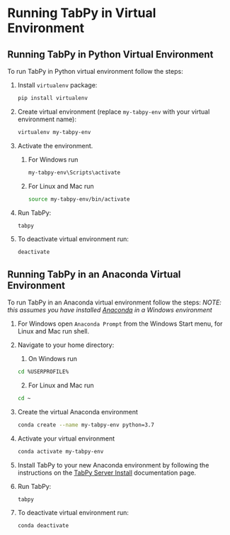 # Running TabPy in Virtual Environment

<!-- toc -->

## Running TabPy in Python Virtual Environment

To run TabPy in Python virtual environment follow the steps:

1. Install `virtualenv` package:

   ```sh
   pip install virtualenv
   ```

2. Create virtual environment (replace `my-tabpy-env` with
   your virtual environment name):

   ```sh
   virtualenv my-tabpy-env
   ```

3. Activate the environment.
   1. For Windows run

      ```sh
      my-tabpy-env\Scripts\activate
      ```

   2. For Linux and Mac run

      ```sh
      source my-tabpy-env/bin/activate
      ```

4. Run TabPy:

   ```sh
   tabpy
   ```

5. To deactivate virtual environment run:

   ```sh
   deactivate
   ```

## Running TabPy in an Anaconda Virtual Environment

To run TabPy in an Anaconda virtual environment follow the steps:
*NOTE: this assumes you have installed [Anaconda](https://www.anaconda.com/products/individual) in a Windows environment*

1. For Windows open `Anaconda Prompt` from the Windows Start menu, for Linux and Mac run shell.

2. Navigate to your home directory:
   1. On Windows run
   
   ```sh
   cd %USERPROFILE%   
   ```
   
   2. For Linux and Mac run
   
   ```sh
   cd ~
   ```

3. Create the virtual Anaconda environment

    ```sh
    conda create --name my-tabpy-env python=3.7
    ```

4. Activate your virtual environment

   ```sh
   conda activate my-tabpy-env
   ```

5. Install TabPy to your new Anaconda environment by following the instructions on the [TabPy Server Install](https://github.com/tableau/TabPy/blob/master/docs/server-install.md) documentation page.

7. Run TabPy:

   ```sh
   tabpy
   ```

8. To deactivate virtual environment run:

   ```sh
   conda deactivate
   ```
